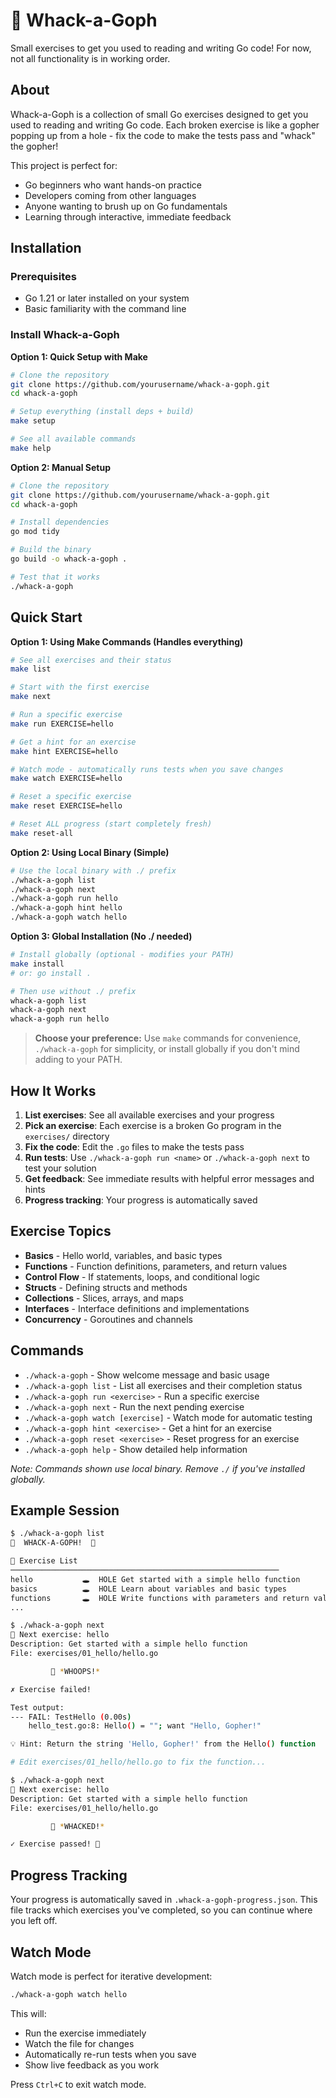 # 🐹 Whack-a-Goph

Small exercises to get you used to reading and writing Go code! For now, not all functionality is in working order.

## About

Whack-a-Goph is a collection of small Go exercises designed to get you used to reading and writing Go code. Each broken exercise is like a gopher popping up from a hole - fix the code to make the tests pass and "whack" the gopher!

This project is perfect for:

- Go beginners who want hands-on practice
- Developers coming from other languages
- Anyone wanting to brush up on Go fundamentals
- Learning through interactive, immediate feedback

## Installation

### Prerequisites

- Go 1.21 or later installed on your system
- Basic familiarity with the command line

### Install Whack-a-Goph

**Option 1: Quick Setup with Make**

```bash
# Clone the repository
git clone https://github.com/yourusername/whack-a-goph.git
cd whack-a-goph

# Setup everything (install deps + build)
make setup

# See all available commands
make help
```

**Option 2: Manual Setup**

```bash
# Clone the repository
git clone https://github.com/yourusername/whack-a-goph.git
cd whack-a-goph

# Install dependencies
go mod tidy

# Build the binary
go build -o whack-a-goph .

# Test that it works
./whack-a-goph

```

## Quick Start

**Option 1: Using Make Commands (Handles everything)**

```bash
# See all exercises and their status
make list

# Start with the first exercise
make next

# Run a specific exercise
make run EXERCISE=hello

# Get a hint for an exercise
make hint EXERCISE=hello

# Watch mode - automatically runs tests when you save changes
make watch EXERCISE=hello

# Reset a specific exercise
make reset EXERCISE=hello

# Reset ALL progress (start completely fresh)
make reset-all
```

**Option 2: Using Local Binary (Simple)**

```bash
# Use the local binary with ./ prefix
./whack-a-goph list
./whack-a-goph next
./whack-a-goph run hello
./whack-a-goph hint hello
./whack-a-goph watch hello
```

**Option 3: Global Installation (No ./ needed)**

```bash
# Install globally (optional - modifies your PATH)
make install
# or: go install .

# Then use without ./ prefix
whack-a-goph list
whack-a-goph next
whack-a-goph run hello
```

> **Choose your preference:** Use `make` commands for convenience, `./whack-a-goph` for simplicity, or install globally if you don't mind adding to your PATH.

## How It Works

1. **List exercises**: See all available exercises and your progress
2. **Pick an exercise**: Each exercise is a broken Go program in the `exercises/` directory
3. **Fix the code**: Edit the `.go` files to make the tests pass
4. **Run tests**: Use `./whack-a-goph run <name>` or `./whack-a-goph next` to test your solution
5. **Get feedback**: See immediate results with helpful error messages and hints
6. **Progress tracking**: Your progress is automatically saved

## Exercise Topics

- **Basics** - Hello world, variables, and basic types
- **Functions** - Function definitions, parameters, and return values
- **Control Flow** - If statements, loops, and conditional logic
- **Structs** - Defining structs and methods
- **Collections** - Slices, arrays, and maps
- **Interfaces** - Interface definitions and implementations
- **Concurrency** - Goroutines and channels

## Commands

- `./whack-a-goph` - Show welcome message and basic usage
- `./whack-a-goph list` - List all exercises and their completion status
- `./whack-a-goph run <exercise>` - Run a specific exercise
- `./whack-a-goph next` - Run the next pending exercise
- `./whack-a-goph watch [exercise]` - Watch mode for automatic testing
- `./whack-a-goph hint <exercise>` - Get a hint for an exercise
- `./whack-a-goph reset <exercise>` - Reset progress for an exercise
- `./whack-a-goph help` - Show detailed help information

_Note: Commands shown use local binary. Remove `./` if you've installed globally._

## Example Session

```bash
$ ./whack-a-goph list
🐹  WHACK-A-GOPH!  🐹

🐹 Exercise List
────────────────────────────────────────────────────────────
hello           🕳️  HOLE Get started with a simple hello function
basics          🕳️  HOLE Learn about variables and basic types
functions       🕳️  HOLE Write functions with parameters and return values
...

$ ./whack-a-goph next
🐹 Next exercise: hello
Description: Get started with a simple hello function
File: exercises/01_hello/hello.go

         🐹 *WHOOPS!*

✗ Exercise failed!

Test output:
--- FAIL: TestHello (0.00s)
    hello_test.go:8: Hello() = ""; want "Hello, Gopher!"

💡 Hint: Return the string 'Hello, Gopher!' from the Hello() function

# Edit exercises/01_hello/hello.go to fix the function...

$ ./whack-a-goph next
🐹 Next exercise: hello
Description: Get started with a simple hello function
File: exercises/01_hello/hello.go

         🐹 *WHACKED!*

✓ Exercise passed! 🎉
```

## Progress Tracking

Your progress is automatically saved in `.whack-a-goph-progress.json`. This file tracks which exercises you've completed, so you can continue where you left off.

## Watch Mode

Watch mode is perfect for iterative development:

```bash
./whack-a-goph watch hello
```

This will:

- Run the exercise immediately
- Watch the file for changes
- Automatically re-run tests when you save
- Show live feedback as you work

Press `Ctrl+C` to exit watch mode.
